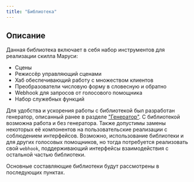 ```yaml
---
title: "Библиотека"
---
```


## Описание

Данная библиотека включает в себя набор инструментов для реализации скилла Маруси:

* Сцены
* Режиссёр управляющий сценами
* Хаб обеспечивающий работу с множеством клиентов
* Преобразователи числовую форму в словесную и обратно
* Webhook для запросов от голосового помощника
* Набор служебных функций

Для удобства и ускорения работы с библиотекой был разработан генератор, описанный ранее в разделе ["Генератор"](./gen_info.md). 
С библиотекой возможна работа и без генератора. Также допустимы замены некоторых её компонентов на пользовательские реализации с соблюдением интерфейсов.
Возможно, использование библиотеки и для других голосовых помощников, но тогда потребуется реализовать свой `webhook`, 
поддерживающий интерфейсы взаимодействия с остальной частью библиотеки. 

Основные составляющие библиотеки будут рассмотрены в последующих пунктах.
